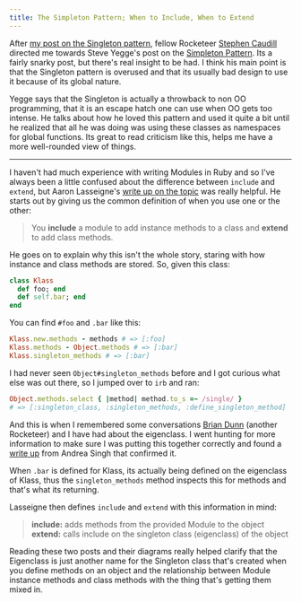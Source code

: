```yaml
---
title: The Simpleton Pattern; When to Include, When to Extend
---
```


After [my post on the Singleton pattern][singleton], fellow Rocketeer [Stephen
Caudill][voxdolo] directed me towards Steve Yegge's post on the [Simpleton
Pattern][simpleton]. Its a fairly snarky post, but there's real insight to be
had. I think his main point is that the Singleton pattern is overused and that
its usually bad design to use it because of its global nature.

Yegge says that the Singleton is actually a throwback to non OO programming,
that it is an escape hatch one can use when OO gets too intense. He talks about
how he loved this pattern and used it quite a bit until he realized that all he
was doing was using these classes as namespaces for global functions. Its great
to read criticism like this, helps me have a more well-rounded view of things.

---

I haven't had much experience with writing Modules in Ruby and so I've always
been a little confused about the difference between `include` and `extend`, but
Aaron Lasseigne's [write up on the topic](/rotten.html#23) was really helpful. He
starts out by giving us the common definition of when you use one or the other:

> You **include** a module to add instance methods to a class and **extend** to
> add class methods.

He goes on to explain why this isn't the whole story, staring with how instance
and class methods are stored. So, given this class:

```ruby
class Klass
  def foo; end
  def self.bar; end
end
```

You can find `#foo` and `.bar` like this:

```ruby
Klass.new.methods - methods # => [:foo]
Klass.methods - Object.methods # => [:bar]
Klass.singleton_methods # => [:bar]
```

I had never seen `Object#singleton_methods` before and I got curious what else
was out there, so I jumped over to `irb` and ran:

```ruby
Object.methods.select { |method| method.to_s =~ /single/ }
# => [:singleton_class, :singleton_methods, :define_singleton_method]
```

And this is when I remembered some conversations [Brian Dunn][brian] (another
Rocketeer) and I have had about the eigenclass. I went hunting for more
information to make sure I was putting this together correctly and found a
[write up](/rotten.html#18) from Andrea Singh that confirmed it.

When `.bar` is defined for Klass, its actually being defined on the eigenclass
of Klass, thus the `singleton_methods` method inspects this for methods and
that's what its returning.

Lasseigne then defines `include` and `extend` with this information in mind:

> **include:** adds methods from the provided Module to the object
> **extend:** calls include on the singleton class (eigenclass) of the object

Reading these two posts and their diagrams really helped clarify that the
Eigenclass is just another name for the Singleton class that's created when you
define methods on an object and the relationship between Module instance methods
and class methods with the thing that's getting them mixed in.

[singleton]: /posts/2012/01/27/brown-on-the-singleton-in-ruby.html
[voxdolo]: http://twitter.com/voxdolo
[simpleton]: https://sites.google.com/site/steveyegge2/singleton-considered-stupid
[brian]: http://twitter.com/higgaion
